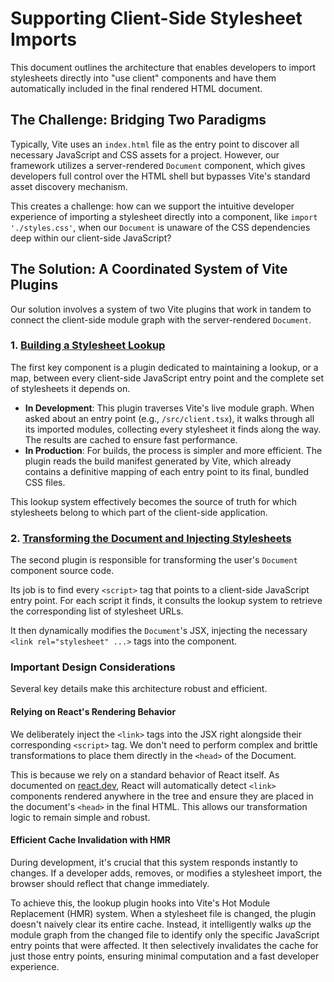 # Supporting Client-Side Stylesheet Imports

This document outlines the architecture that enables developers to import stylesheets directly into "use client" components and have them automatically included in the final rendered HTML document.

## The Challenge: Bridging Two Paradigms

Typically, Vite uses an `index.html` file as the entry point to discover all necessary JavaScript and CSS assets for a project. However, our framework utilizes a server-rendered `Document` component, which gives developers full control over the HTML shell but bypasses Vite's standard asset discovery mechanism.

This creates a challenge: how can we support the intuitive developer experience of importing a stylesheet directly into a component, like `import './styles.css'`, when our `Document` is unaware of the CSS dependencies deep within our client-side JavaScript?

## The Solution: A Coordinated System of Vite Plugins

Our solution involves a system of two Vite plugins that work in tandem to connect the client-side module graph with the server-rendered `Document`.

### 1. [Building a Stylesheet Lookup](https://github.com/redwoodjs/sdk/blob/90679fbeee4af5cc2d026a42475432278d53ef55/sdk/src/vite/jsEntryPointsToStylesheetsPlugin.mts)

The first key component is a plugin dedicated to maintaining a lookup, or a map, between every client-side JavaScript entry point and the complete set of stylesheets it depends on.

-   **In Development**: This plugin traverses Vite's live module graph. When asked about an entry point (e.g., `/src/client.tsx`), it walks through all its imported modules, collecting every stylesheet it finds along the way. The results are cached to ensure fast performance.
-   **In Production**: For builds, the process is simpler and more efficient. The plugin reads the build manifest generated by Vite, which already contains a definitive mapping of each entry point to its final, bundled CSS files.

This lookup system effectively becomes the source of truth for which stylesheets belong to which part of the client-side application.

### 2. [Transforming the Document and Injecting Stylesheets](https://github.com/redwoodjs/sdk/blob/90679fbeee4af5cc2d026a42475432278d53ef55/sdk/src/vite/transformJsxScriptTagsPlugin.mts)

The second plugin is responsible for transforming the user's `Document` component source code.

Its job is to find every `<script>` tag that points to a client-side JavaScript entry point. For each script it finds, it consults the lookup system to retrieve the corresponding list of stylesheet URLs.

It then dynamically modifies the `Document`'s JSX, injecting the necessary `<link rel="stylesheet" ...>` tags into the component.

### Important Design Considerations

Several key details make this architecture robust and efficient.

#### Relying on React's Rendering Behavior

We deliberately inject the `<link>` tags into the JSX right alongside their corresponding `<script>` tag. We don't need to perform complex and brittle transformations to place them directly in the `<head>` of the Document.

This is because we rely on a standard behavior of React itself. As documented on [react.dev](https://react.dev/reference/react-dom/components/link#special-rendering-behavior), React will automatically detect `<link>` components rendered anywhere in the tree and ensure they are placed in the document's `<head>` in the final HTML. This allows our transformation logic to remain simple and robust.

#### Efficient Cache Invalidation with HMR

During development, it's crucial that this system responds instantly to changes. If a developer adds, removes, or modifies a stylesheet import, the browser should reflect that change immediately.

To achieve this, the lookup plugin hooks into Vite's Hot Module Replacement (HMR) system. When a stylesheet file is changed, the plugin doesn't naively clear its entire cache. Instead, it intelligently walks *up* the module graph from the changed file to identify only the specific JavaScript entry points that were affected. It then selectively invalidates the cache for just those entry points, ensuring minimal computation and a fast developer experience.